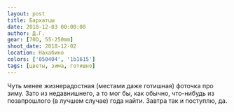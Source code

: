 ```yaml
---
layout: post
title: Бархатцы
date: 2018-12-03 00:00:00
author: Д.Г.
gear: [70D, 55-250mm]
shoot_date: 2018-12-02
location: Нахабино
colors: ['050404', '1b1615']
tags: [цветы, зима, готишно]
---
```

Чуть менее жизнерадостная (местами даже готишная) фоточка про зиму. Зато из недавнишнего, а то мог бы, как обычно, что-нибудь из позапрошлого (в лучшем случае) года найти. Завтра так и поступлю, да.
